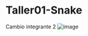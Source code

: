 # Taller01-Snake
Cambio integrante 2
![image](https://user-images.githubusercontent.com/83097922/194195017-2d3482d7-ae56-4461-8aee-782bce44a9f2.png)
